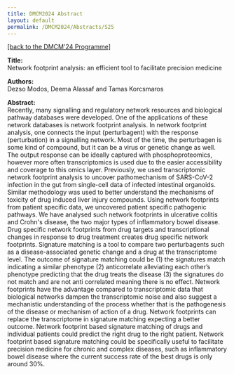 ```yaml
---
title: DMCM2024 Abstract
layout: default
permalink: /DMCM2024/Abstracts/S25
---
```


[[back to the DMCM'24 Programme]](https://disease-maps.org/DMCM2024/programme/)

**Title:** \
Network footprint analysis: an efficient tool to facilitate precision medicine

**Authors:** \
Dezso Modos, Deema Alassaf and Tamas Korcsmaros

**Abstract:** \
Recently, many signalling and regulatory network resources and biological pathway databases were developed. One of the applications of these network databases is network footprint analysis. In network footprint analysis, one connects the input (perturbagent) with the response (perturbation) in a signalling network. Most of the time, the perturbagen is some kind of compound, but it can be a virus or genetic change as well. The output response can be ideally captured with phosphoproteomics, however more often transcriptomics is used due to the easier accessibility and coverage to this omics layer.
Previously, we used transcriptomic network footprint analysis to uncover pathomechanism of SARS-CoV-2 infection in the gut from single-cell data of infected intestinal organoids. Similar methodology was used to better understand the mechanisms of toxicity of drug induced liver injury compounds. Using network footprints from patient specific data, we uncovered patient specific pathogenic pathways. We have analysed such network footprints in ulcerative colitis and Crohn's disease, the two major types of inflammatory bowel disease. Drug specific network footprints from drug targets and transcriptional changes in response to drug treatment creates drug specific network footprints. Signature matching is a tool to compare two perturbagents such as a disease-associated genetic change and a drug at the transcriptome level. The outcome of signature matching could be (1) the signatures match indicating a similar phenotype (2) anticorrelate alleviating each other’s phenotype predicting that the drug treats the disease (3) the signatures do not match and are not anti correlated meaning there is no effect. Network footprints have the advantage compared to transcriptomic data that biological networks dampen the transcriptomic noise and also suggest a mechanistic understanding of the process whether that is the pathogenesis of the disease or mechanism of action of a drug. Network footprints can replace the transcriptome in signature matching expecting a better outcome. Network footprint based signature matching of drugs and individual patients could predict the right drug to the right patient.
Network footprint based signature matching could be specifically useful to facilitate precision medicine for chronic and complex diseases, such as inflammatory bowel disease where the current success rate of the best drugs is only around 30%.

